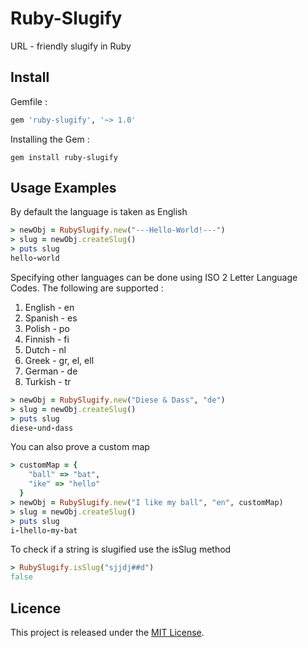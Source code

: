 # Ruby-Slugify
URL - friendly slugify in Ruby

## Install

Gemfile :
```ruby
gem 'ruby-slugify', '~> 1.0'
```

Installing the Gem :
```
gem install ruby-slugify
```

## Usage Examples

By default the language is taken as English
```ruby
> newObj = RubySlugify.new("---Hello-World!---")
> slug = newObj.createSlug()
> puts slug
hello-world
```

Specifying other languages can be done using ISO 2 Letter Language Codes. The following are supported :
1. English - en
2. Spanish - es
3. Polish - po
4. Finnish - fi
5. Dutch - nl
6. Greek - gr, el, ell
7. German - de
8. Turkish - tr

```ruby
> newObj = RubySlugify.new("Diese & Dass", "de")
> slug = newObj.createSlug()
> puts slug
diese-und-dass
```

You can also prove a custom map

```ruby
> customMap = {
    "ball" => "bat",
    "ike" => "hello"
  }
> newObj = RubySlugify.new("I like my ball", "en", customMap)
> slug = newObj.createSlug()
> puts slug
i-lhello-my-bat
```

To check if a string is slugified use the isSlug method
```ruby
> RubySlugify.isSlug("sjjdj##d")
false
```

## Licence

This project is released under the [MIT License](https://github.com/aditisrinivas97/ruby-slugify/blob/master/LICENSE).